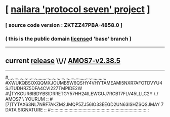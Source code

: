 
# [ [nailara 'protocol seven' project](http://nailara.network/) ]

### [ source code version : ZKTZZ47PBA-4858.0 ]

### ( this is the public domain [license](../license)d 'base' branch )
---
## current [release](https://github.com/nailara-technologies/protocol-7/releases) \\\\// [AMOS7-v2.38.5](https://github.com/nailara-technologies/protocol-7/releases/tag/AMOS7-v2.38.5)
---

#,,,.,...,,.,,.,.,,..,.,,,,,,,,..,,,.,,.,,...,..,,...,...,,,,,...,..,,,,,,,.,,
#XWUKQBSOXQQMXJOUMB5W6QSHY4VHYTAMEAMI5NXR7AFOTDVYU4SJTUDHRZ5DFA4CVI227TMPIDE2W
#\\\|TYKGUR6IBDYBSIDRRETGY57HH24ILEWGUJ7RCBT7FLV45LLLC2Y \ / AMOS7 \ YOURUM ::
#\[7]TYTAX63NL7NRF7AKZM2JMQP5ZJ56IO33EEGD2UN63ISHZSQSJMAY 7  DATA SIGNATURE ::
#:::::::::::::::::::::::::::::::::::::::::::::::::::::::::::::::::::::::::::::
